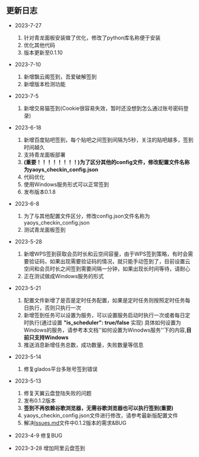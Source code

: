 ## 更新日志

- 2023-7-27
    1. 针对青龙面板安装做了优化，修改了python库名称便于安装
    2. 优化其他代码
    3. 版本更新至0.1.10
- 2023-7-10
    1. 新增飘云阁签到，吾爱破解签到
    2. 新增版本检测功能
- 2023-7-5
    1. 新增交易猫签到(Cookie很容易失效，暂时还没想到怎么通过账号密码登录)
- 2023-6-18
    1. 新增百度贴吧签到，每个贴吧之间签到间隔为5秒，关注的贴吧越多，签到时间越久
    2. 支持青龙面板部署
    3. **(重要！！！！！！！！)为了区分其他的config文件，修改配置文件名称为yaoys_checkin_config.json**
    4. 代码优化
    5. 使用Windows服务形式可以正常签到
    6. 发布版本0.1.8

- 2023-6-8

    1. 为了与其他配置文件区分，修改config.json文件名称为yaoys_checkin_config.json
    2. 测试青龙面板签到

- 2023-5-28
    1. 新增WPS签到获取会员时长和云空间容量，由于WPS签到策略，有时会需要验证码，如果出现需要验证码的情况，就只能手动签到了，目前设置云空间和会员时长之间签到需要间隔一分钟，如果出现长时间等待，请耐心
    2. 正在测试做成Windows服务的形式
- 2023-5-21
    1. 配置文件新增了是否是定时任务配置，如果是定时任务则按照定时任务每日执行，否则只执行一次
    2. 新增签到任务可以设置为服务，可以设置服务启动时执行一次或者每日定时执行(通过设置 **"is_scheduler": true/false**
       实现)
       具体如何设置为Windows的服务，请参考本文档''如何设置为Winodws服务''下的内容,**目前只支持Windows**
    3. 推送消息新增任务总数，成功数量，失败数量等信息

- 2023-5-14
    1. 修复glados平台多账号签到错误
- 2023-5-13
    1. 修复天翼云盘登陆失败的问题
    2. 发布0.1.2版本
    3. **签到不再依赖谷歌浏览器，无需谷歌浏览器也可以执行签到(重要)**
    4. yaoys_checkin_config.json文件进行修改，请参考最新版配置文件
    5. 解决[Issues.md](../说明文件/Issues.md)文件中0.1.2版本的需求&BUG
- 2023-4-9 修复BUG
- 2023-3-28 增加阿里云盘签到